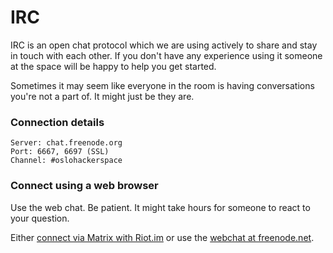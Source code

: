 # IRC
IRC is an open chat protocol which we are using actively to share and stay in touch with each other. If you don't have any experience using it someone at the space will be happy to help you get started.

Sometimes it may seem like everyone in the room is having conversations you're not a part of. It might just be they are.

### Connection details

    Server: chat.freenode.org 
    Port: 6667, 6697 (SSL)
    Channel: #oslohackerspace

### Connect using a web browser

Use the web chat. Be patient. It might take hours for someone to react to your question. 

Either [connect via Matrix with Riot.im](https://riot.im/app/#/room/#freenode_#oslohackerspace:matrix.org) or use the [webchat at freenode.net](https://webchat.freenode.net/?channels=%23oslohackerspace).

